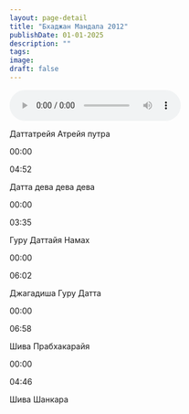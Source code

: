 ```yaml
---
layout: page-detail
title: "Бхаджан Мандала 2012"
publishDate: 01-01-2025
description: ""
tags:
image:
draft: false
---
```


<audio src="/upload/iblock/d14/d14709c8e805fa733576a5282f165642.mp3" controls=""></audio>

Даттатрейя Атрейя путра

00:00 

04:52 

Датта дева дева дева

00:00 

03:35 

Гуру Даттайя Намах

00:00 

06:02 

Джагадиша Гуру Датта

00:00 

06:58 

Шива Прабхакарайя

00:00 

04:46 

Шива Шанкара

  
